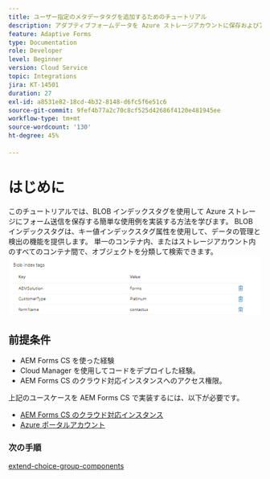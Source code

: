 ```yaml
---
title: ユーザー指定のメタデータタグを追加するためのチュートリアル
description: アダプティブフォームデータを Azure ストレージアカウントに保存およびアカウントから取得する方法を説明します。
feature: Adaptive Forms
type: Documentation
role: Developer
level: Beginner
version: Cloud Service
topic: Integrations
jira: KT-14501
duration: 27
exl-id: a8531e82-18cd-4b32-8148-d6fc5f6e51c6
source-git-commit: 9fef4b77a2c70c8cf525d42686f4120e481945ee
workflow-type: tm+mt
source-wordcount: '130'
ht-degree: 45%

---
```


# はじめに

このチュートリアルでは、BLOB インデックスタグを使用して Azure ストレージにフォーム送信を保存する簡単な使用例を実装する方法を学びます。 BLOB インデックスタグは、キー値インデックスタグ属性を使用して、データの管理と検出の機能を提供します。 単一のコンテナ内、またはストレージアカウント内のすべてのコンテナ間で、オブジェクトを分類して検索できます。
![blob-index-tags](assets/blob-with-index-tags.png)

## 前提条件

* AEM Forms CS を使った経験
* Cloud Manager を使用してコードをデプロイした経験。
* AEM Forms CS のクラウド対応インスタンスへのアクセス権限。

上記のユースケースを AEM Forms CS で実装するには、以下が必要です。

* [AEM Forms CS のクラウド対応インスタンス](https://experienceleague.adobe.com/docs/experience-manager-learn/cloud-service/forms/developing-for-cloud-service/intellij-and-aem-sync.html?lang=ja#set-up-aem-author-instance)
* [Azure ポータルアカウント](https://portal.azure.com/)


### 次の手順

[extend-choice-group-components](./extend-choice-group-components.md)
